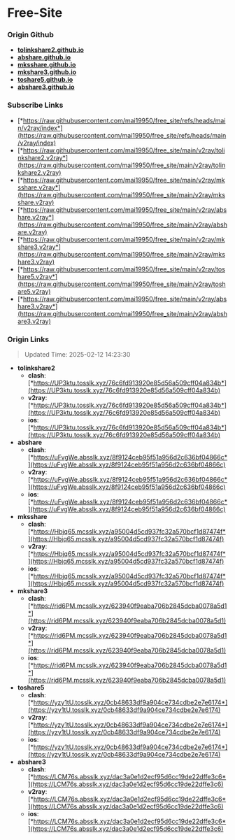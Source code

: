 # Free-Site

### Origin Github

- [**tolinkshare2.github.io**](https://github.com/tolinkshare2/tolinkshare2.github.io)
- [**abshare.github.io**](https://github.com/abshare/abshare.github.io)
- [**mksshare.github.io**](https://github.com/mksshare/mksshare.github.io)
- [**mkshare3.github.io**](https://github.com/mkshare3/mkshare3.github.io)
- [**toshare5.github.io**](https://github.com/toshare5/toshare5.github.io)
- [**abshare3.github.io**](https://github.com/abshare3/abshare3.github.io)

### Subscribe Links

- [*https://raw.githubusercontent.com/mai19950/free_site/refs/heads/main/v2ray/index*](https://raw.githubusercontent.com/mai19950/free_site/refs/heads/main/v2ray/index)
- [*https://raw.githubusercontent.com/mai19950/free_site/main/v2ray/tolinkshare2.v2ray*](https://raw.githubusercontent.com/mai19950/free_site/main/v2ray/tolinkshare2.v2ray)
- [*https://raw.githubusercontent.com/mai19950/free_site/main/v2ray/mksshare.v2ray*](https://raw.githubusercontent.com/mai19950/free_site/main/v2ray/mksshare.v2ray)
- [*https://raw.githubusercontent.com/mai19950/free_site/main/v2ray/abshare.v2ray*](https://raw.githubusercontent.com/mai19950/free_site/main/v2ray/abshare.v2ray)
- [*https://raw.githubusercontent.com/mai19950/free_site/main/v2ray/mkshare3.v2ray*](https://raw.githubusercontent.com/mai19950/free_site/main/v2ray/mkshare3.v2ray)
- [*https://raw.githubusercontent.com/mai19950/free_site/main/v2ray/toshare5.v2ray*](https://raw.githubusercontent.com/mai19950/free_site/main/v2ray/toshare5.v2ray)
- [*https://raw.githubusercontent.com/mai19950/free_site/main/v2ray/abshare3.v2ray*](https://raw.githubusercontent.com/mai19950/free_site/main/v2ray/abshare3.v2ray)

### Origin Links

> Updated Time: 2025-02-12 14:23:30

- **tolinkshare2**
  - **clash**: [*https://UP3ktu.tosslk.xyz/76c6fd913920e85d56a509cff04a834b*](https://UP3ktu.tosslk.xyz/76c6fd913920e85d56a509cff04a834b)
  - **v2ray**: [*https://UP3ktu.tosslk.xyz/76c6fd913920e85d56a509cff04a834b*](https://UP3ktu.tosslk.xyz/76c6fd913920e85d56a509cff04a834b)
  - **ios**: [*https://UP3ktu.tosslk.xyz/76c6fd913920e85d56a509cff04a834b*](https://UP3ktu.tosslk.xyz/76c6fd913920e85d56a509cff04a834b)
- **abshare**
  - **clash**: [*https://uFvgWe.absslk.xyz/8f9124ceb95f51a956d2c636bf04866c*](https://uFvgWe.absslk.xyz/8f9124ceb95f51a956d2c636bf04866c)
  - **v2ray**: [*https://uFvgWe.absslk.xyz/8f9124ceb95f51a956d2c636bf04866c*](https://uFvgWe.absslk.xyz/8f9124ceb95f51a956d2c636bf04866c)
  - **ios**: [*https://uFvgWe.absslk.xyz/8f9124ceb95f51a956d2c636bf04866c*](https://uFvgWe.absslk.xyz/8f9124ceb95f51a956d2c636bf04866c)
- **mksshare**
  - **clash**: [*https://Hbjq65.mcsslk.xyz/a95004d5cd937fc32a570bcf1d87474f*](https://Hbjq65.mcsslk.xyz/a95004d5cd937fc32a570bcf1d87474f)
  - **v2ray**: [*https://Hbjq65.mcsslk.xyz/a95004d5cd937fc32a570bcf1d87474f*](https://Hbjq65.mcsslk.xyz/a95004d5cd937fc32a570bcf1d87474f)
  - **ios**: [*https://Hbjq65.mcsslk.xyz/a95004d5cd937fc32a570bcf1d87474f*](https://Hbjq65.mcsslk.xyz/a95004d5cd937fc32a570bcf1d87474f)
- **mkshare3**
  - **clash**: [*https://rid6PM.mcsslk.xyz/623940f9eaba706b2845dcba0078a5d1*](https://rid6PM.mcsslk.xyz/623940f9eaba706b2845dcba0078a5d1)
  - **v2ray**: [*https://rid6PM.mcsslk.xyz/623940f9eaba706b2845dcba0078a5d1*](https://rid6PM.mcsslk.xyz/623940f9eaba706b2845dcba0078a5d1)
  - **ios**: [*https://rid6PM.mcsslk.xyz/623940f9eaba706b2845dcba0078a5d1*](https://rid6PM.mcsslk.xyz/623940f9eaba706b2845dcba0078a5d1)
- **toshare5**
  - **clash**: [*https://yzy1tU.tosslk.xyz/0cb48633df9a904ce734cdbe2e7e6174*](https://yzy1tU.tosslk.xyz/0cb48633df9a904ce734cdbe2e7e6174)
  - **v2ray**: [*https://yzy1tU.tosslk.xyz/0cb48633df9a904ce734cdbe2e7e6174*](https://yzy1tU.tosslk.xyz/0cb48633df9a904ce734cdbe2e7e6174)
  - **ios**: [*https://yzy1tU.tosslk.xyz/0cb48633df9a904ce734cdbe2e7e6174*](https://yzy1tU.tosslk.xyz/0cb48633df9a904ce734cdbe2e7e6174)
- **abshare3**
  - **clash**: [*https://LCM76s.absslk.xyz/dac3a0e1d2ecf95d6cc19de22dffe3c6*](https://LCM76s.absslk.xyz/dac3a0e1d2ecf95d6cc19de22dffe3c6)
  - **v2ray**: [*https://LCM76s.absslk.xyz/dac3a0e1d2ecf95d6cc19de22dffe3c6*](https://LCM76s.absslk.xyz/dac3a0e1d2ecf95d6cc19de22dffe3c6)
  - **ios**: [*https://LCM76s.absslk.xyz/dac3a0e1d2ecf95d6cc19de22dffe3c6*](https://LCM76s.absslk.xyz/dac3a0e1d2ecf95d6cc19de22dffe3c6)
